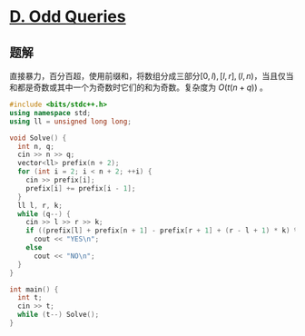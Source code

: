 # [D. Odd Queries](https://codeforces.com/problemset/problem/1807/D)

## 题解
直接暴力，百分百超，使用前缀和，将数组分成三部分$[0, l), [l, r], (l, n)$，当且仅当和都是奇数或其中一个为奇数时它们的和为奇数。复杂度为 $O(t(n + q))$ 。

```cpp
#include <bits/stdc++.h>
using namespace std;
using ll = unsigned long long;

void Solve() {
  int n, q;
  cin >> n >> q;
  vector<ll> prefix(n + 2);
  for (int i = 2; i < n + 2; ++i) {
    cin >> prefix[i];
    prefix[i] += prefix[i - 1];
  }
  ll l, r, k;
  while (q--) {
    cin >> l >> r >> k;
    if ((prefix[l] + prefix[n + 1] - prefix[r + 1] + (r - l + 1) * k) % 2)
      cout << "YES\n";
    else
      cout << "NO\n";
  }
}

int main() {
  int t;
  cin >> t;
  while (t--) Solve();
}
```

